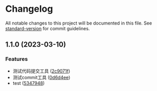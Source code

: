 # Changelog

All notable changes to this project will be documented in this file. See [standard-version](https://github.com/conventional-changelog/standard-version) for commit guidelines.

## 1.1.0 (2023-03-10)


### Features

* 测试代码提交工具 ([2c9071f](https://github.com/zhongqiaoshan/reactBasics/commit/2c9071fc12a8d4706f93d7413edcef3800ba9b1c))
* 测试commit工具 ([0d6d4ee](https://github.com/zhongqiaoshan/reactBasics/commit/0d6d4ee23945cd931120d7460a9e8b6a8c6ddae0))
* test ([5347948](https://github.com/zhongqiaoshan/reactBasics/commit/5347948ca1714dc58f6153f88d96300ba96dd2c5))
